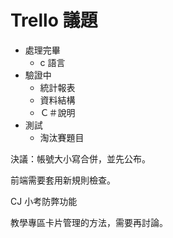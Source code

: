 # Trello 議題
- 處理完畢
	- c 語言
- 驗證中
	- 統計報表
	- 資料結構
	- Ｃ＃說明
- 測試
	- 淘汰賽題目

決議：帳號大小寫合併，並先公布。

前端需要套用新規則檢查。

CJ 小考防弊功能

教學專區卡片管理的方法，需要再討論。




